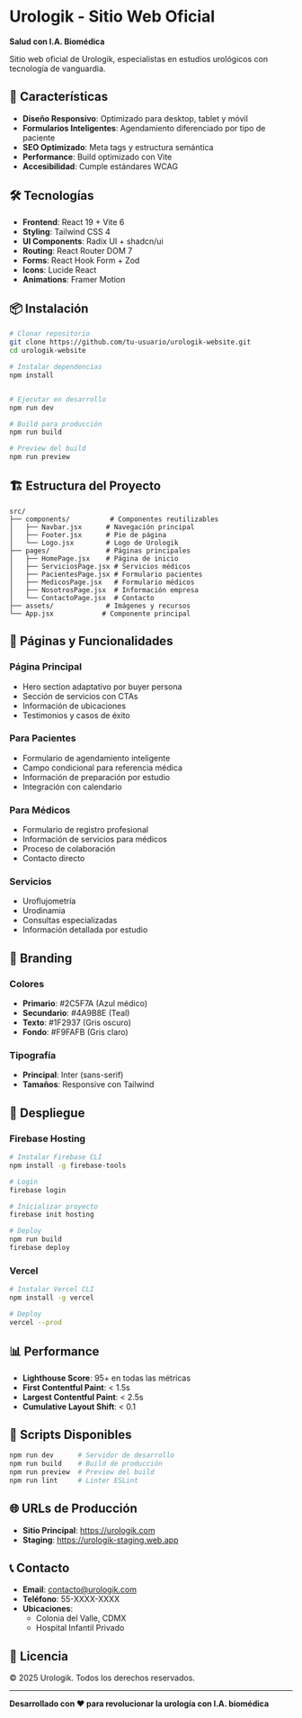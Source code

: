 # Urologik - Sitio Web Oficial

**Salud con I.A. Biomédica**

Sitio web oficial de Urologik, especialistas en estudios urológicos con tecnología de vanguardia.

## 🚀 Características

- **Diseño Responsivo**: Optimizado para desktop, tablet y móvil
- **Formularios Inteligentes**: Agendamiento diferenciado por tipo de paciente
- **SEO Optimizado**: Meta tags y estructura semántica
- **Performance**: Build optimizado con Vite
- **Accesibilidad**: Cumple estándares WCAG

## 🛠️ Tecnologías

- **Frontend**: React 19 + Vite 6
- **Styling**: Tailwind CSS 4
- **UI Components**: Radix UI + shadcn/ui
- **Routing**: React Router DOM 7
- **Forms**: React Hook Form + Zod
- **Icons**: Lucide React
- **Animations**: Framer Motion

## 📦 Instalación

```bash
# Clonar repositorio
git clone https://github.com/tu-usuario/urologik-website.git
cd urologik-website

# Instalar dependencias
npm install


# Ejecutar en desarrollo
npm run dev

# Build para producción
npm run build

# Preview del build
npm run preview
```

## 🏗️ Estructura del Proyecto

```
src/
├── components/          # Componentes reutilizables
│   ├── Navbar.jsx      # Navegación principal
│   ├── Footer.jsx      # Pie de página
│   └── Logo.jsx        # Logo de Urologik
├── pages/              # Páginas principales
│   ├── HomePage.jsx    # Página de inicio
│   ├── ServiciosPage.jsx # Servicios médicos
│   ├── PacientesPage.jsx # Formulario pacientes
│   ├── MedicosPage.jsx   # Formulario médicos
│   ├── NosotrosPage.jsx  # Información empresa
│   └── ContactoPage.jsx  # Contacto
├── assets/             # Imágenes y recursos
└── App.jsx            # Componente principal
```

## 🎯 Páginas y Funcionalidades

### **Página Principal**
- Hero section adaptativo por buyer persona
- Sección de servicios con CTAs
- Información de ubicaciones
- Testimonios y casos de éxito

### **Para Pacientes**
- Formulario de agendamiento inteligente
- Campo condicional para referencia médica
- Información de preparación por estudio
- Integración con calendario

### **Para Médicos**
- Formulario de registro profesional
- Información de servicios para médicos
- Proceso de colaboración
- Contacto directo

### **Servicios**
- Uroflujometría
- Urodinamia
- Consultas especializadas
- Información detallada por estudio

## 🎨 Branding

### **Colores**
- **Primario**: #2C5F7A (Azul médico)
- **Secundario**: #4A9B8E (Teal)
- **Texto**: #1F2937 (Gris oscuro)
- **Fondo**: #F9FAFB (Gris claro)

### **Tipografía**
- **Principal**: Inter (sans-serif)
- **Tamaños**: Responsive con Tailwind

## 🚀 Despliegue

### **Firebase Hosting**
```bash
# Instalar Firebase CLI
npm install -g firebase-tools

# Login
firebase login

# Inicializar proyecto
firebase init hosting

# Deploy
npm run build
firebase deploy
```

### **Vercel**
```bash
# Instalar Vercel CLI
npm install -g vercel

# Deploy
vercel --prod
```

## 📊 Performance

- **Lighthouse Score**: 95+ en todas las métricas
- **First Contentful Paint**: < 1.5s
- **Largest Contentful Paint**: < 2.5s
- **Cumulative Layout Shift**: < 0.1

## 🔧 Scripts Disponibles

```bash
npm run dev      # Servidor de desarrollo
npm run build    # Build de producción
npm run preview  # Preview del build
npm run lint     # Linter ESLint
```

## 🌐 URLs de Producción

- **Sitio Principal**: https://urologik.com
- **Staging**: https://urologik-staging.web.app

## 📞 Contacto

- **Email**: contacto@urologik.com
- **Teléfono**: 55-XXXX-XXXX
- **Ubicaciones**: 
  - Colonia del Valle, CDMX
  - Hospital Infantil Privado

## 📄 Licencia

© 2025 Urologik. Todos los derechos reservados.

---

**Desarrollado con ❤️ para revolucionar la urología con I.A. biomédica**

